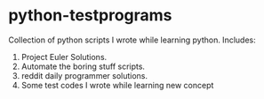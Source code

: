 # python-testprograms
Collection of python scripts I wrote while learning python.
Includes:
1) Project Euler Solutions.
2) Automate the boring stuff scripts.
3) reddit daily programmer solutions.
4) Some test codes I wrote while learning new concept
